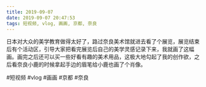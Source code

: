 ```yaml
---
title: 2019-09-07
date: 2019-09-07 20:47:53
tags: 短视频, vlog, 画画, 京都, 奈良
---
```


<p dir="ltr"  >日本对大众的美学教育做得太好了，路过奈良美术馆就进去看了个展览，展览结束后有个活动区，引导大家把看完展览后自己的美学灵感记录下来，我就画了这幅画。画完之后还可以买一些好看有趣的美术用品，这极大地勾起了我的创作欲，之后看奈良小鹿的时候拿起手边的眉笔给小鹿也画了个肖像。</p>

#短视频 #vlog #画画 #京都 #奈良
